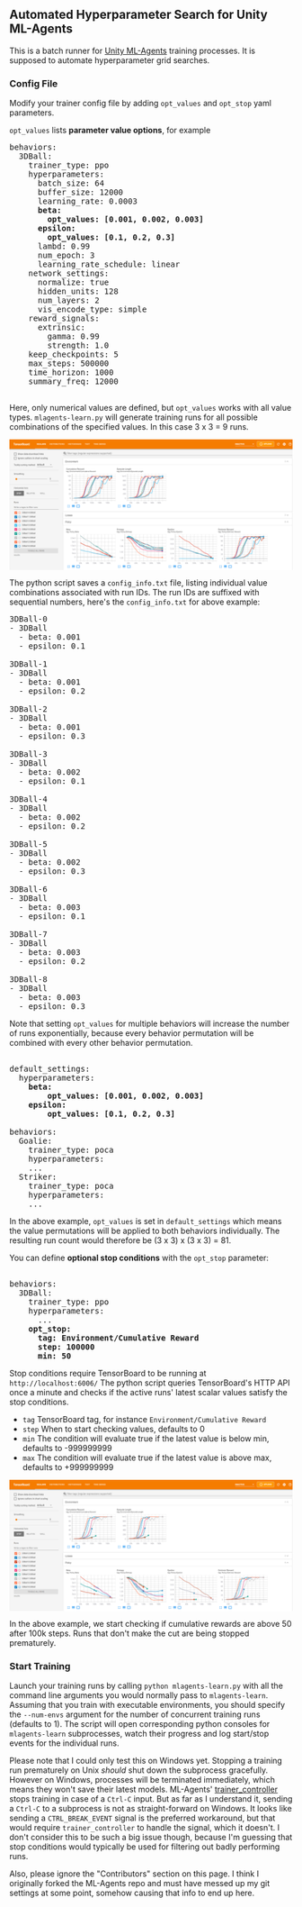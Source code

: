 

## Automated Hyperparameter Search for Unity ML-Agents

This is a batch runner for [Unity ML-Agents](https://github.com/Unity-Technologies/ml-agents/) training processes. It is supposed to automate hyperparameter grid searches.

### Config File
Modify your trainer config file by adding `opt_values` and `opt_stop` yaml parameters.

`opt_values` lists **parameter value options**, for example
<pre>
behaviors:
  3DBall:
    trainer_type: ppo
    hyperparameters:
      batch_size: 64
      buffer_size: 12000
      learning_rate: 0.0003
      <b>beta:
        opt_values: [0.001, 0.002, 0.003]
      epsilon:
        opt_values: [0.1, 0.2, 0.3]</b>
      lambd: 0.99
      num_epoch: 3
      learning_rate_schedule: linear
    network_settings:
      normalize: true
      hidden_units: 128
      num_layers: 2
      vis_encode_type: simple
    reward_signals:
      extrinsic:
        gamma: 0.99
        strength: 1.0
    keep_checkpoints: 5
    max_steps: 500000
    time_horizon: 1000
    summary_freq: 12000

</pre>
Here, only numerical values are defined, but `opt_values` works with all value types.
`mlagents-learn.py` will generate training runs for all possible combinations of the specified values. In this case 3 x 3 = 9 runs.  

<img src="images/ball_values.png" align="middle"/>  

The python script saves a `config_info.txt` file, listing individual value combinations associated with run IDs. The run IDs are suffixed with sequential numbers, here's the `config_info.txt` for above example:
<pre>
3DBall-0
- 3DBall
  - beta: 0.001
  - epsilon: 0.1

3DBall-1
- 3DBall
  - beta: 0.001
  - epsilon: 0.2

3DBall-2
- 3DBall
  - beta: 0.001
  - epsilon: 0.3

3DBall-3
- 3DBall
  - beta: 0.002
  - epsilon: 0.1

3DBall-4
- 3DBall
  - beta: 0.002
  - epsilon: 0.2

3DBall-5
- 3DBall
  - beta: 0.002
  - epsilon: 0.3

3DBall-6
- 3DBall
  - beta: 0.003
  - epsilon: 0.1

3DBall-7
- 3DBall
  - beta: 0.003
  - epsilon: 0.2

3DBall-8
- 3DBall
  - beta: 0.003
  - epsilon: 0.3
</pre>

Note that setting `opt_values` for multiple behaviors will increase the number of runs exponentially, because every behavior permutation will be combined with every other behavior permutation.
<pre> 
default_settings:
  hyperparameters:
    <b>beta:
        opt_values: [0.001, 0.002, 0.003]
    epsilon:
        opt_values: [0.1, 0.2, 0.3]</b>

behaviors:
  Goalie:
    trainer_type: poca
    hyperparameters:
    ...
  Striker:
    trainer_type: poca
    hyperparameters:
    ...
</pre>
In the above example, `opt_values` is set in `default_settings` which means the value permutations will be applied to both behaviors individually. The resulting run count would therefore be (3 x 3) x (3 x 3) = 81.


You can define **optional stop conditions** with the `opt_stop` parameter:
<pre> 
behaviors:
  3DBall:
    trainer_type: ppo
    hyperparameters:
      ...
    <b>opt_stop:
      tag: Environment/Cumulative Reward
      step: 100000
      min: 50</b>
</pre>
Stop conditions require TensorBoard to be running at `http://localhost:6006/` The python script queries TensorBoard's HTTP API once a minute and checks if the active runs' latest scalar values satisfy the stop conditions.
* `tag` TensorBoard tag, for instance `Environment/Cumulative Reward`
* `step` When to start checking values, defaults to 0
* `min` The condition will evaluate true if the latest value is below min, defaults to -999999999
* `max` The condition will evaluate true if the latest value is above max, defaults to +999999999  

<img src="images/ball_stop.png" align="middle"/>  

In the above example, we start checking if cumulative rewards are above 50 after 100k steps. Runs that don't make the cut are being stopped prematurely.

### Start Training

Launch your training runs by calling `python mlagents-learn.py` with all the command line arguments you would normally pass to `mlagents-learn`. Assuming that you train with executable environments, you should specify the `--num-envs` argument for the number of concurrent training runs (defaults to 1). The script will open corresponding python consoles for `mlagents-learn` subprocesses, watch their progress and log start/stop events for the individual runs.

Please note that I could only test this on Windows yet. Stopping a training run prematurely on Unix *should* shut down the subprocess gracefully. However on Windows, processes will be terminated immediately, which means they won't save their latest models. ML-Agents' [trainer_controller](https://github.com/Unity-Technologies/ml-agents/blob/main/ml-agents/mlagents/trainers/trainer_controller.py) stops training in case of a `Ctrl-C` input. But as far as I understand it, sending a `Ctrl-C` to a subprocess is not as straight-forward on Windows. It looks like sending a `CTRL_BREAK_EVENT` signal is the preferred workaround, but that would require `trainer_controller` to handle the signal, which it doesn't. I don't consider this to be such a big issue though, because I'm guessing that stop conditions would typically be used for filtering out badly performing runs.  

Also, please ignore the "Contributors" section on this page. I think I originally forked the ML-Agents repo and must have messed up my git settings at some point, somehow causing that info to end up here.